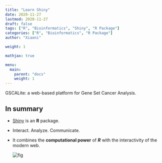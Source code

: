 ```yaml
---
title: "Learn Shiny"
date: 2020-11-27
lastmod: 2020-11-27
draft: false
tags: ["R", "Bioinformatics", "Shiny", "R Package"]
categories: ["R", "Bioinformatics", "R Package"]
author: "Xiaoni"

weight: 1

mathjax: true

menu:
  main:
    parent: "docs"
    weight: 1
---
```

 
GSCALite: a web-based platform for Gene Set Cancer Analysis.

<!--more-->

## In summary

- [Shiny](https://shiny.rstudio.com/) is an **R** package.

- Interact. Analyze. Communicate.

- It combines the **computational power** of ***R*** with the interactivity of the modern web.

  ![fig](shiny.png)
